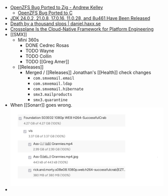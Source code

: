 - [OpenZFS Bug Ported to Zig - Andrew Kelley](https://andrewkelley.me/post/openzfs-bug-ported-zig.html)
	- [OpenZFS Bug Ported to C](https://flak.tedunangst.com/post/OpenZFS-Bug-Ported-to-C)
- [JDK 24.0.2, 21.0.8, 17.0.16, 11.0.28, and 8u461 Have Been Released](https://blogs.oracle.com/java/post/jdk-2402-2108-17016-11028-and-8u461-have-been-released)
- [Death by a thousand slops | daniel.haxx.se](https://daniel.haxx.se/blog/2025/07/14/death-by-a-thousand-slops/)
- [Crossplane Is the Cloud-Native Framework for Platform Engineering](https://www.crossplane.io/)
- [[SMX]]
	- Mini 360s
		- DONE Cedrec Rosas
		- TODO Wayne
		- TODO Collin
		- TODO [[Greg Amer]]
	- [[Releases]]
		- Merged / [[Releases]] Jonathan's [[Health]] check changes
			- `com.smxemail.email`
			- `com.smxemail.ldap`
			- `com.smxemail.hibernate`
			- `smx3.mailproducts`
			- `smx3.quarantine`
- When [[Sonarr]] goes wrong.
  ![SCR-20250716-rstr-2.png](../assets/SCR-20250716-rstr-2_1752658579092_0.png)
-